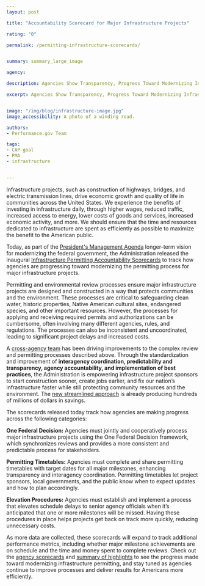 ```yaml
---
layout: post

title: "Accountability Scorecard for Major Infrastructure Projects"

rating: "0"

permalink: /permitting-infrastructure-scorecards/


summary: summary_large_image

agency:

description: Agencies Show Transparency, Progress Toward Modernizing Infrastructure Permitting With Release of Scorecards.

excerpt: Agencies Show Transparency, Progress Toward Modernizing Infrastructure Permitting With Release of Scorecards.


image: "/img/blog/infrastructure-image.jpg"
image_accessibility: A photo of a winding road.

authors:
- Performance.gov Team

tags:
- CAP goal
- PMA
- infrastructure


---
```

Infrastructure projects, such as construction of highways, bridges, and electric transmission lines, drive economic growth and quality of life in communities across the United States. We experience the benefits of investing in infrastructure daily, through higher wages, reduced traffic, increased access to energy, lower costs of goods and services, increased economic activity, and more. We should ensure that the time and resources dedicated to infrastructure are spent as efficiently as possible to maximize the benefit to the American public.

Today, as part of the [President's Management Agenda](https://www.performance.gov/PMA/Presidents_Management_Agenda.pdf) longer-term vision for modernizing the federal government, the Administration released the inaugural [Infrastructure Permitting Accountability Scorecards](https://www.permits.performance.gov/scorecard) to track how agencies are progressing toward modernizing the permitting process for major infrastructure projects.

Permitting and environmental review processes ensure major infrastructure projects are designed and constructed in a way that protects communities and the environment. These processes are critical to safeguarding clean water, historic properties, Native American cultural sites, endangered species, and other important resources. However, the processes for applying and receiving required permits and authorizations can be cumbersome, often involving many different agencies, rules, and regulations. The processes can also be inconsistent and uncoordinated, leading to significant project delays and increased costs.

A [cross-agency team](https://www.performance.gov/CAP/permitting/) has been driving improvements to the complex review and permitting processes described above. Through the standardization and improvement of **interagency coordination, predictability and transparency, agency accountability, and implementation of best practices**, the Administration is empowering infrastructure project sponsors to start construction sooner, create jobs earlier, and fix our nation’s infrastructure faster while still protecting community resources and the environment. The [new streamlined approach](https://www.performance.gov/2018-09-26-modernizing-the-infrastructure-permitting-process/) is already producing hundreds of millions of dollars in savings.

The scorecards released today track how agencies are making progress across the following categories:

**One Federal Decision:** Agencies must jointly and cooperatively process major infrastructure projects using the One Federal Decision framework, which synchronizes reviews and provides a more consistent and predictable process for stakeholders.

**Permitting Timetables:** Agencies must complete and share permitting timetables with target dates for all major milestones, enhancing transparency and interagency coordination. Permitting timetables let project sponsors, local governments, and the public know when to expect updates and how to plan accordingly.

**Elevation Procedures:** Agencies must establish and implement a process that elevates schedule delays to senior agency officials when it’s anticipated that one or more milestones will be missed. Having these procedures in place helps projects get back on track more quickly, reducing unnecessary costs.

As more data are collected, these scorecards will expand to track additional performance metrics, including whether major milestone achievements are on schedule and the time and money spent to complete reviews. Check out the [agency scorecards](https://www.permits.performance.gov/scorecard) and [summary of highlights](https://www.permits.performance.gov/about/fy-19-quarter-2-highlights)  to see the progress made toward modernizing infrastructure permitting, and stay tuned as agencies continue to improve processes and deliver results for Americans more efficiently.
